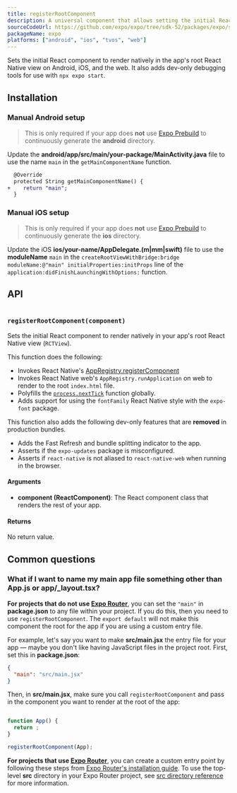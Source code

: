 ```yaml
---
title: registerRootComponent
description: A universal component that allows setting the initial React component to render natively in the app's root React Native view.
sourceCodeUrl: https://github.com/expo/expo/tree/sdk-52/packages/expo/src/launch
packageName: expo
platforms: ["android", "ios", "tvos", "web"]
---
```


Sets the initial React component to render natively in the app's root React Native view on Android, iOS, and the web. It also adds dev-only debugging tools for use with `npx expo start`.

## Installation

### Manual Android setup

> This is only required if your app does **not** use [Expo Prebuild](/workflow/prebuild) to continuously generate the **android** directory.

Update the **android/app/src/main/your-package/MainActivity.java** file to use the name `main` in the `getMainComponentName` function.

```diff
  @Override
  protected String getMainComponentName() {
+    return "main";
  }
```

### Manual iOS setup

> This is only required if your app does **not** use [Expo Prebuild](/workflow/prebuild) to continuously generate the **ios** directory.

Update the iOS **ios/your-name/AppDelegate.(m|mm|swift)** file to use the **moduleName** `main` in the `createRootViewWithBridge:bridge moduleName:@"main" initialProperties:initProps` line of the `application:didFinishLaunchingWithOptions:` function.

## API

```ts

```

### `registerRootComponent(component)`

Sets the initial React component to render natively in your app's root React Native view (`RCTView`).

This function does the following:

- Invokes React Native's [AppRegistry.registerComponent](https://reactnative.dev/docs/appregistry.html)
- Invokes React Native web's `AppRegistry.runApplication` on web to render to the root `index.html` file.
- Polyfills the [`process.nextTick`](https://nodejs.org/en/docs/guides/event-loop-timers-and-nexttick/#process-nexttick) function globally.
- Adds support for using the `fontFamily` React Native style with the `expo-font` package.

This function also adds the following dev-only features that are **removed** in production bundles.

- Adds the Fast Refresh and bundle splitting indicator to the app.
- Asserts if the `expo-updates` package is misconfigured.
- Asserts if `react-native` is not aliased to `react-native-web` when running in the browser.

#### Arguments

- **component (ReactComponent)**: The React component class that renders the rest of your app.

#### Returns

No return value.

## Common questions

### What if I want to name my main app file something other than App.js or app/\_layout.tsx?

**For projects that do not use [Expo Router](/router/introduction/)**, you can set the `"main"` in **package.json** to any file within your project. If you do this, then you need to use `registerRootComponent`. The `export default` will not make this component the root for the app if you are using a custom entry file.

For example, let's say you want to make **src/main.jsx** the entry file for your app &mdash; maybe you don't like having JavaScript files in the project root. First, set this in **package.json**:

```json package.json
{
  "main": "src/main.jsx"
}
```

Then, in **src/main.jsx**, make sure you call `registerRootComponent` and pass in the component you want to render at the root of the app:

```jsx src/main.jsx

function App() {
  return ;
}

registerRootComponent(App);
```

**For projects that use [Expo Router](/router/introduction/)**, you can create a custom entry point by following these steps from [Expo Router's installation guide](/router/installation/#custom-entry-point-to-initialize-and-load). To use the top-level **src** directory in your Expo Router project, see [src directory reference](/router/reference/src-directory/) for more information.